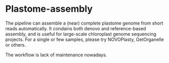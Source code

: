 # Plastome-assembly
The pipeline can assemble a (near) complete plastome genome from short reads automatically. It condains both denovo and reference-based assembly, and is useful for large-scale chloroplast genome sequencing projects. For a single or few samples, please try NOVOPlasty, GetOrganelle or others.

The workflow is lack of maintenance nowadays.
